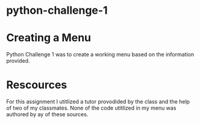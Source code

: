 # python-challenge-1

 # Creating a Menu   
   Python Challenge 1 was to create a working menu based on the information provided.

# Rescources 
For this assignment I utitlized a tutor provodided by the class and the help of two of my classmates. None of the code utitlized in my menu was authored by ay of these sources.


